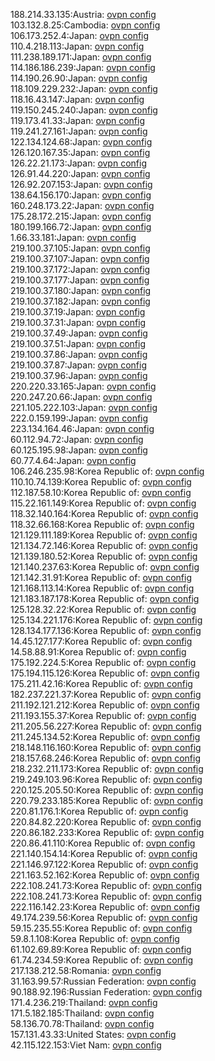 188.214.33.135:Austria: [ovpn config](vpn/188_214_33_135.ovpn)  
103.132.8.25:Cambodia: [ovpn config](vpn/103_132_8_25.ovpn)  
106.173.252.4:Japan: [ovpn config](vpn/106_173_252_4.ovpn)  
110.4.218.113:Japan: [ovpn config](vpn/110_4_218_113.ovpn)  
111.238.189.171:Japan: [ovpn config](vpn/111_238_189_171.ovpn)  
114.186.186.239:Japan: [ovpn config](vpn/114_186_186_239.ovpn)  
114.190.26.90:Japan: [ovpn config](vpn/114_190_26_90.ovpn)  
118.109.229.232:Japan: [ovpn config](vpn/118_109_229_232.ovpn)  
118.16.43.147:Japan: [ovpn config](vpn/118_16_43_147.ovpn)  
119.150.245.240:Japan: [ovpn config](vpn/119_150_245_240.ovpn)  
119.173.41.33:Japan: [ovpn config](vpn/119_173_41_33.ovpn)  
119.241.27.161:Japan: [ovpn config](vpn/119_241_27_161.ovpn)  
122.134.124.68:Japan: [ovpn config](vpn/122_134_124_68.ovpn)  
126.120.167.35:Japan: [ovpn config](vpn/126_120_167_35.ovpn)  
126.22.21.173:Japan: [ovpn config](vpn/126_22_21_173.ovpn)  
126.91.44.220:Japan: [ovpn config](vpn/126_91_44_220.ovpn)  
126.92.207.153:Japan: [ovpn config](vpn/126_92_207_153.ovpn)  
138.64.156.170:Japan: [ovpn config](vpn/138_64_156_170.ovpn)  
160.248.173.22:Japan: [ovpn config](vpn/160_248_173_22.ovpn)  
175.28.172.215:Japan: [ovpn config](vpn/175_28_172_215.ovpn)  
180.199.166.72:Japan: [ovpn config](vpn/180_199_166_72.ovpn)  
1.66.33.181:Japan: [ovpn config](vpn/1_66_33_181.ovpn)  
219.100.37.105:Japan: [ovpn config](vpn/219_100_37_105.ovpn)  
219.100.37.107:Japan: [ovpn config](vpn/219_100_37_107.ovpn)  
219.100.37.172:Japan: [ovpn config](vpn/219_100_37_172.ovpn)  
219.100.37.177:Japan: [ovpn config](vpn/219_100_37_177.ovpn)  
219.100.37.180:Japan: [ovpn config](vpn/219_100_37_180.ovpn)  
219.100.37.182:Japan: [ovpn config](vpn/219_100_37_182.ovpn)  
219.100.37.19:Japan: [ovpn config](vpn/219_100_37_19.ovpn)  
219.100.37.31:Japan: [ovpn config](vpn/219_100_37_31.ovpn)  
219.100.37.49:Japan: [ovpn config](vpn/219_100_37_49.ovpn)  
219.100.37.51:Japan: [ovpn config](vpn/219_100_37_51.ovpn)  
219.100.37.86:Japan: [ovpn config](vpn/219_100_37_86.ovpn)  
219.100.37.87:Japan: [ovpn config](vpn/219_100_37_87.ovpn)  
219.100.37.96:Japan: [ovpn config](vpn/219_100_37_96.ovpn)  
220.220.33.165:Japan: [ovpn config](vpn/220_220_33_165.ovpn)  
220.247.20.66:Japan: [ovpn config](vpn/220_247_20_66.ovpn)  
221.105.222.103:Japan: [ovpn config](vpn/221_105_222_103.ovpn)  
222.0.159.199:Japan: [ovpn config](vpn/222_0_159_199.ovpn)  
223.134.164.46:Japan: [ovpn config](vpn/223_134_164_46.ovpn)  
60.112.94.72:Japan: [ovpn config](vpn/60_112_94_72.ovpn)  
60.125.195.98:Japan: [ovpn config](vpn/60_125_195_98.ovpn)  
60.77.4.64:Japan: [ovpn config](vpn/60_77_4_64.ovpn)  
106.246.235.98:Korea Republic of: [ovpn config](vpn/106_246_235_98.ovpn)  
110.10.74.139:Korea Republic of: [ovpn config](vpn/110_10_74_139.ovpn)  
112.187.58.10:Korea Republic of: [ovpn config](vpn/112_187_58_10.ovpn)  
115.22.161.149:Korea Republic of: [ovpn config](vpn/115_22_161_149.ovpn)  
118.32.140.164:Korea Republic of: [ovpn config](vpn/118_32_140_164.ovpn)  
118.32.66.168:Korea Republic of: [ovpn config](vpn/118_32_66_168.ovpn)  
121.129.111.189:Korea Republic of: [ovpn config](vpn/121_129_111_189.ovpn)  
121.134.72.146:Korea Republic of: [ovpn config](vpn/121_134_72_146.ovpn)  
121.139.180.52:Korea Republic of: [ovpn config](vpn/121_139_180_52.ovpn)  
121.140.237.63:Korea Republic of: [ovpn config](vpn/121_140_237_63.ovpn)  
121.142.31.91:Korea Republic of: [ovpn config](vpn/121_142_31_91.ovpn)  
121.168.113.14:Korea Republic of: [ovpn config](vpn/121_168_113_14.ovpn)  
121.183.187.178:Korea Republic of: [ovpn config](vpn/121_183_187_178.ovpn)  
125.128.32.22:Korea Republic of: [ovpn config](vpn/125_128_32_22.ovpn)  
125.134.221.176:Korea Republic of: [ovpn config](vpn/125_134_221_176.ovpn)  
128.134.177.136:Korea Republic of: [ovpn config](vpn/128_134_177_136.ovpn)  
14.45.127.177:Korea Republic of: [ovpn config](vpn/14_45_127_177.ovpn)  
14.58.88.91:Korea Republic of: [ovpn config](vpn/14_58_88_91.ovpn)  
175.192.224.5:Korea Republic of: [ovpn config](vpn/175_192_224_5.ovpn)  
175.194.115.126:Korea Republic of: [ovpn config](vpn/175_194_115_126.ovpn)  
175.211.42.16:Korea Republic of: [ovpn config](vpn/175_211_42_16.ovpn)  
182.237.221.37:Korea Republic of: [ovpn config](vpn/182_237_221_37.ovpn)  
211.192.121.212:Korea Republic of: [ovpn config](vpn/211_192_121_212.ovpn)  
211.193.155.37:Korea Republic of: [ovpn config](vpn/211_193_155_37.ovpn)  
211.205.56.227:Korea Republic of: [ovpn config](vpn/211_205_56_227.ovpn)  
211.245.134.52:Korea Republic of: [ovpn config](vpn/211_245_134_52.ovpn)  
218.148.116.160:Korea Republic of: [ovpn config](vpn/218_148_116_160.ovpn)  
218.157.68.246:Korea Republic of: [ovpn config](vpn/218_157_68_246.ovpn)  
218.232.211.173:Korea Republic of: [ovpn config](vpn/218_232_211_173.ovpn)  
219.249.103.96:Korea Republic of: [ovpn config](vpn/219_249_103_96.ovpn)  
220.125.205.50:Korea Republic of: [ovpn config](vpn/220_125_205_50.ovpn)  
220.79.233.185:Korea Republic of: [ovpn config](vpn/220_79_233_185.ovpn)  
220.81.176.1:Korea Republic of: [ovpn config](vpn/220_81_176_1.ovpn)  
220.84.82.220:Korea Republic of: [ovpn config](vpn/220_84_82_220.ovpn)  
220.86.182.233:Korea Republic of: [ovpn config](vpn/220_86_182_233.ovpn)  
220.86.41.110:Korea Republic of: [ovpn config](vpn/220_86_41_110.ovpn)  
221.140.154.14:Korea Republic of: [ovpn config](vpn/221_140_154_14.ovpn)  
221.146.97.122:Korea Republic of: [ovpn config](vpn/221_146_97_122.ovpn)  
221.163.52.162:Korea Republic of: [ovpn config](vpn/221_163_52_162.ovpn)  
222.108.241.73:Korea Republic of: [ovpn config](vpn/222_108_241_73.ovpn)  
222.108.241.73:Korea Republic of: [ovpn config](vpn/222_108_241_73.ovpn)  
222.116.142.23:Korea Republic of: [ovpn config](vpn/222_116_142_23.ovpn)  
49.174.239.56:Korea Republic of: [ovpn config](vpn/49_174_239_56.ovpn)  
59.15.235.55:Korea Republic of: [ovpn config](vpn/59_15_235_55.ovpn)  
59.8.1.108:Korea Republic of: [ovpn config](vpn/59_8_1_108.ovpn)  
61.102.69.89:Korea Republic of: [ovpn config](vpn/61_102_69_89.ovpn)  
61.74.234.59:Korea Republic of: [ovpn config](vpn/61_74_234_59.ovpn)  
217.138.212.58:Romania: [ovpn config](vpn/217_138_212_58.ovpn)  
31.163.99.57:Russian Federation: [ovpn config](vpn/31_163_99_57.ovpn)  
90.188.92.196:Russian Federation: [ovpn config](vpn/90_188_92_196.ovpn)  
171.4.236.219:Thailand: [ovpn config](vpn/171_4_236_219.ovpn)  
171.5.182.185:Thailand: [ovpn config](vpn/171_5_182_185.ovpn)  
58.136.70.78:Thailand: [ovpn config](vpn/58_136_70_78.ovpn)  
157.131.43.33:United States: [ovpn config](vpn/157_131_43_33.ovpn)  
42.115.122.153:Viet Nam: [ovpn config](vpn/42_115_122_153.ovpn)  
